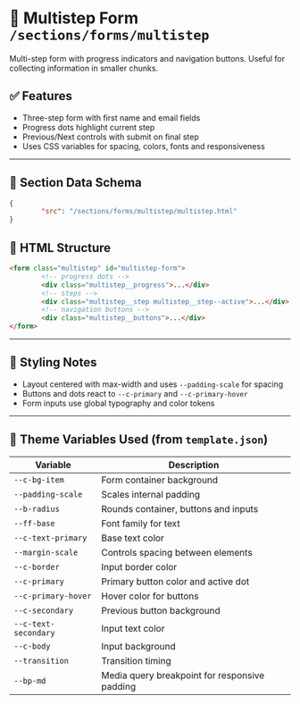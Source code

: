 # 📂 Multistep Form `/sections/forms/multistep`

Multi-step form with progress indicators and navigation buttons. Useful for collecting information in smaller chunks.

## ✅ Features

-   Three-step form with first name and email fields
-   Progress dots highlight current step
-   Previous/Next controls with submit on final step
-   Uses CSS variables for spacing, colors, fonts and responsiveness

---

## 🧾 Section Data Schema

```json
{
        "src": "/sections/forms/multistep/multistep.html"
}
```

## 🧱 HTML Structure

```html
<form class="multistep" id="multistep-form">
        <!-- progress dots -->
        <div class="multistep__progress">...</div>
        <!-- steps -->
        <div class="multistep__step multistep__step--active">...</div>
        <!-- navigation buttons -->
        <div class="multistep__buttons">...</div>
</form>
```

---

## 🎨 Styling Notes

-   Layout centered with max-width and uses `--padding-scale` for spacing
-   Buttons and dots react to `--c-primary` and `--c-primary-hover`
-   Form inputs use global typography and color tokens

---

## 🧩 Theme Variables Used (from `template.json`)

| Variable          | Description                                   |
| ----------------- | --------------------------------------------- |
| `--c-bg-item`     | Form container background                     |
| `--padding-scale` | Scales internal padding                       |
| `--b-radius`      | Rounds container, buttons and inputs          |
| `--ff-base`       | Font family for text                          |
| `--c-text-primary`| Base text color                               |
| `--margin-scale`  | Controls spacing between elements             |
| `--c-border`      | Input border color                            |
| `--c-primary`     | Primary button color and active dot           |
| `--c-primary-hover`| Hover color for buttons                      |
| `--c-secondary`   | Previous button background                    |
| `--c-text-secondary` | Input text color                           |
| `--c-body`        | Input background                              |
| `--transition`    | Transition timing                             |
| `--bp-md`         | Media query breakpoint for responsive padding |
